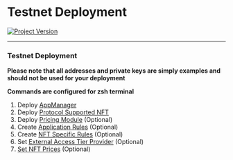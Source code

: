 # Testnet Deployment
[![Project Version][version-image]][version-url]

---

### Testnet Deployment

**Please note that all addresses and private keys are simply examples and should not be used for your deployment**

**Commands are configured for zsh terminal**

1. Deploy [AppManager][deployAppManager-url]
2. Deploy [Protocol Supported NFT][deployProtocolSupportedNft-url]  
3. Deploy [Pricing Module][deployPricingModule-url] (Optional)
4.  Create [Application Rules][createAppRules-url] (Optional)    
5.  Create [NFT Specific Rules][createNftRules-url] (Optional)    
6.  Set [External Access Tier Provider][externalAccessTierProvider-url] (Optional)
7.  [Set NFT Prices][settingNftPrice-url] (Optional)
    

<!-- These are the body links -->
[deployAppManager-url]: ../DEPLOY-APPMANAGER.md
[deployNftHandler-url]: ./DEPLOY-NFTHANDLER.md
[deployPricingModule-url]: ../DEPLOY-PRICING.md
[createAppRules-url]: ../CREATE-APP-RULES.md
[createNftRules-url]: ../CREATE-NFT-RULES.md
[externalAccessTierProvider-url]: ../../accessTier/EXTERNAL-ACCESS-TIER-PROVIDER.md
[deployProtocolSupportedNft-url]: ./DEPLOY-NFT.md
[settingNftPrice-url]: ./NFT-PRICING.md

<!-- These are the header links -->
[version-image]: https://img.shields.io/badge/Version-1.0.0-brightgreen?style=for-the-badge&logo=appveyor
[version-url]: https://github.com/thrackle-io/Tron